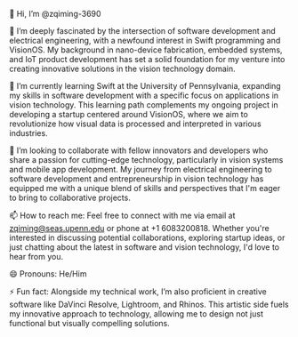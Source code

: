 👋 Hi, I’m @zqiming-3690

👀 I’m deeply fascinated by the intersection of software development and electrical engineering, with a newfound interest in Swift programming and VisionOS. My background in nano-device fabrication, embedded systems, and IoT product development has set a solid foundation for my venture into creating innovative solutions in the vision technology domain.

🌱 I’m currently learning Swift at the University of Pennsylvania, expanding my skills in software development with a specific focus on applications in vision technology. This learning path complements my ongoing project in developing a startup centered around VisionOS, where we aim to revolutionize how visual data is processed and interpreted in various industries.

💞️ I’m looking to collaborate with fellow innovators and developers who share a passion for cutting-edge technology, particularly in vision systems and mobile app development. My journey from electrical engineering to software development and entrepreneurship in vision technology has equipped me with a unique blend of skills and perspectives that I'm eager to bring to collaborative projects.

📫 How to reach me: Feel free to connect with me via email at zqiming@seas.upenn.edu or phone at +1 6083200818. Whether you're interested in discussing potential collaborations, exploring startup ideas, or just chatting about the latest in software and vision technology, I'd love to hear from you.

😄 Pronouns: He/Him

⚡ Fun fact: Alongside my technical work, I’m also proficient in creative software like DaVinci Resolve, Lightroom, and Rhinos. This artistic side fuels my innovative approach to technology, allowing me to design not just functional but visually compelling solutions.

<!---
zqiming-3690/zqiming-3690 is a ✨ special ✨ repository because its `README.md` (this file) appears on your GitHub profile.
You can click the Preview link to take a look at your changes.
--->
